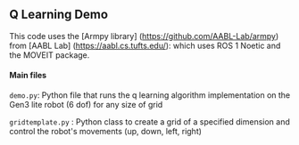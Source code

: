 ## Q Learning Demo 

This code uses the [Armpy library] (https://github.com/AABL-Lab/armpy) from [AABL Lab] (https://aabl.cs.tufts.edu/):  which uses ROS 1 Noetic and the MOVEIT package.

#### Main files 

`demo.py`: Python file that runs the q learning algorithm implementation on the Gen3 lite robot (6 dof) for any size of grid

`gridtemplate.py` : Python class to create a grid of a specified dimension and control the robot's movements (up, down, left, right) 
